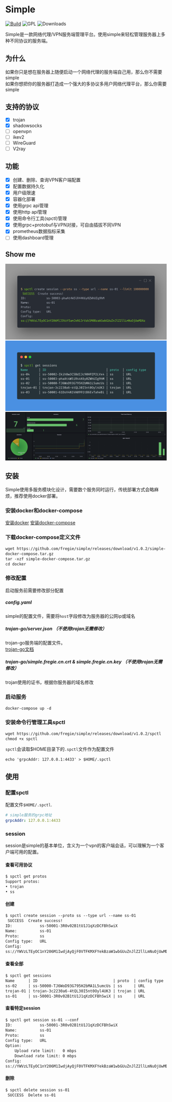 # Simple

[![Build](https://img.shields.io/github/workflow/status/fregie/simple/Build?style=flat-square)](https://github.com/fregie/simple/actions/workflows/gobuild.yml) ![GPL](https://img.shields.io/github/license/fregie/simple?style=flat-square) ![Downloads](https://img.shields.io/github/downloads/fregie/simple/total?style=flat-square)

Simple是一款网络代理/VPN服务端管理平台。使用simple来轻松管理服务器上多种不同协议的服务端。

## 为什么
如果你只是想在服务器上随便启动一个网络代理的服务端自己用，那么你不需要simple  
如果你想把你的服务器打造成一个强大的多协议多用户网络代理平台，那么你需要simple

## 支持的协议
- [x] trojan
- [x] shadowsocks
- [ ] openvpn
- [ ] ikev2
- [ ] WireGuard
- [ ] V2ray

## 功能
- [x] 创建、删除、查询VPN客户端配置
- [x] 配置数据持久化
- [x] 用户级限速
- [x] 容器化部署
- [x] 使用grpc api管理
- [x] 使用http api管理
- [x] 使用命令行工具(spctl)管理
- [x] 使用grpc+protobuf与VPN对接，可自由插拔不同VPN
- [x] prometheus数据指标采集
- [ ] 使用dashboard管理

## Show me
![create](docs/img/spctl-create.png)
![get](docs/img/get.png)
![grafana](docs/img/grafana.png)

## 安装
Simple使用多服务模块化设计，需要数个服务同时运行，传统部署方式会略麻烦，推荐使用docker部署。

### 安装docker和docker-compose
[安装docker](https://docs.docker.com/engine/install/)
[安装docker-compose](https://docs.docker.com/compose/install/)

### 下载docker-compose定义文件
```shell
wget https://github.com/fregie/simple/releases/download/v1.0.2/simple-docker-compose.tar.gz
tar -xzf simple-docker-compose.tar.gz
cd docker
```

### 修改配置
启动服务前需要修改部分配置
##### config.yaml
simple的配置文件，需要将`host`字段修改为服务器的公网ip或域名
##### trojan-go/server.json （不使用trojan无需修改）
trojan-go服务端的配置文件。  
[trojan-go文档](https://p4gefau1t.github.io/trojan-go/basic/full-config/)
##### trojan-go/simple.fregie.cn.crt & simple.fregie.cn.key （不使用trojan无需修改）
trojan使用的证书，根据你服务器的域名修改

### 启动服务
```shell
docker-compose up -d
```

### 安装命令行管理工具spctl
```shell
wget https://github.com/fregie/simple/releases/download/v1.0.2/spctl
chmod +x spctl
```
`spctl`会读取$HOME目录下的`.spctl`文件作为配置文件
```shell
echo 'grpcAddr: 127.0.0.1:4433' > $HOME/.spctl
```

## 使用
### 配置spctl
配置文件`$HOME/.spctl`.  
```yaml
# simple服务的grpc地址
grpcAddr: 127.0.0.1:4433
```
### session
session是simple的基本单位，含义为一个vpn的客户端会话，可以理解为一个客户端可用的配置。
#### 查看可用协议
```shell
$ spctl get protos
Support protos:
• trojan
• ss
```
#### 创建
```shell
$ spctl create session --proto ss --type url --name ss-01        
 SUCCESS  Create success!
ID:            ss-50001-3R0v02B1tU1J1qXzDCFBhSwiX
Name:          ss-01
Proto:         ss
Config type:   URL
Config:
ss://YWVzLTEyOC1nY206M1IwdjAyQjF0VTFKMXFYekBzaW1wbGUuZnJlZ2llLmNuOjUwMDAx
```
#### 查看全部
```shell
$ spctl get sessions                                     
Name      | ID                                 | proto  | config type
ss-02     | ss-50000-TJ6WoD93G795H2bMA1L5umcUs | ss     | URL        
trojan-01 | trojan-3c2230a6-4tQL30I5nt0Oyl4UK3 | trojan | URL        
ss-01     | ss-50001-3R0v02B1tU1J1qXzDCFBhSwiX | ss     | URL        
```
#### 查看特定session
```shell
$ spctl get session ss-01 --conf
ID:            ss-50001-3R0v02B1tU1J1qXzDCFBhSwiX
Name:          ss-01
Proto:         ss
Config type:   URL
Option:
    Upload rate limit:   0 mbps
    Download rate limit: 0 mbps
Config:
ss://YWVzLTEyOC1nY206M1IwdjAyQjF0VTFKMXFYekBzaW1wbGUuZnJlZ2llLmNuOjUwMDAx
```

#### 删除
```shell
$ spctl delete session ss-01                              
 SUCCESS  Delete ss-01
```
